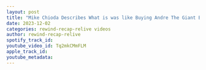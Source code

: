 ```yaml
---
layout: post
title: "Mike Chioda Describes What is was like Buying Andre The Giant Beer"
date: 2023-12-02
categories: rewind-recap-relive videos
author: rewind-recap-relive
spotify_track_id: 
youtube_video_id: Tq2mkCMmFLM
apple_track_id: 
youtube_metadata: 
---
```

